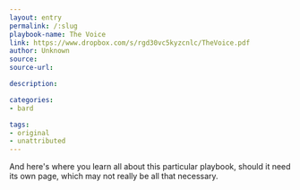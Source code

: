 ```yaml
---
layout: entry
permalink: /:slug
playbook-name: The Voice
link: https://www.dropbox.com/s/rgd30vc5kyzcnlc/TheVoice.pdf
author: Unknown
source:
source-url:

description:

categories:
- bard

tags:
- original
- unattributed
---
```


And here's where you learn all about this particular playbook, should it need its own page, which may not really be all that necessary.
